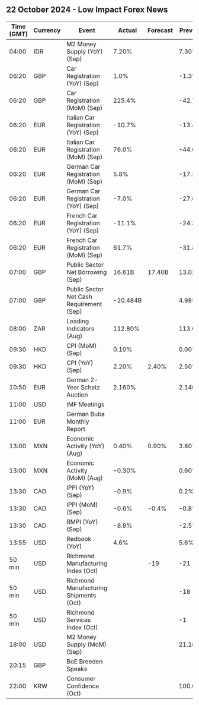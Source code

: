 ## 22 October 2024 - Low Impact Forex News

| Time (GMT) | Currency | Event | Actual | Forecast | Previous |
|------|----------|-------|--------|----------|----------|
| 04:00 | IDR | M2 Money Supply (YoY) (Sep) | 7.20% |  | 7.30% |
| 06:20 | GBP | Car Registration (YoY) (Sep) | 1.0% |  | -1.3% |
| 06:20 | GBP | Car Registration (MoM) (Sep) | 225.4% |  | -42.7% |
| 06:20 | EUR | Italian Car Registration (YoY) (Sep) | -10.7% |  | -13.4% |
| 06:20 | EUR | Italian Car Registration (MoM) (Sep) | 76.0% |  | -44.6% |
| 06:20 | EUR | German Car Registration (MoM) (Sep) | 5.8% |  | -17.2% |
| 06:20 | EUR | German Car Registration (YoY) (Sep) | -7.0% |  | -27.8% |
| 06:20 | EUR | French Car Registration (YoY) (Sep) | -11.1% |  | -24.3% |
| 06:20 | EUR | French Car Registration (MoM) (Sep) | 61.7% |  | -31.8% |
| 07:00 | GBP | Public Sector Net Borrowing (Sep) | 16.61B | 17.40B | 13.02B |
| 07:00 | GBP | Public Sector Net Cash Requirement (Sep) | -20.484B |  | 4.985B |
| 08:00 | ZAR | Leading Indicators (Aug) | 112.80% |  | 113.60% |
| 09:30 | HKD | CPI (MoM) (Sep) | 0.10% |  | 0.00% |
| 09:30 | HKD | CPI (YoY) (Sep) | 2.20% | 2.40% | 2.50% |
| 10:50 | EUR | German 2-Year Schatz Auction | 2.160% |  | 2.140% |
| 11:00 | USD | IMF Meetings |  |  |  |
| 11:00 | EUR | German Buba Monthly Report |  |  |  |
| 13:00 | MXN | Economic Activity (YoY) (Aug) | 0.40% | 0.90% | 3.80% |
| 13:00 | MXN | Economic Activity (MoM) (Aug) | -0.30% |  | 0.60% |
| 13:30 | CAD | IPPI (YoY) (Sep) | -0.9% |  | 0.2% |
| 13:30 | CAD | IPPI (MoM) (Sep) | -0.6% | -0.4% | -0.8% |
| 13:30 | CAD | RMPI (YoY) (Sep) | -8.8% |  | -2.5% |
| 13:55 | USD | Redbook (YoY) | 4.6% |  | 5.6% |
| 50 min | USD | Richmond Manufacturing Index (Oct) |  | -19 | -21 |
| 50 min | USD | Richmond Manufacturing Shipments (Oct) |  |  | -18 |
| 50 min | USD | Richmond Services Index (Oct) |  |  | -1 |
| 18:00 | USD | M2 Money Supply (MoM) (Sep) |  |  | 21.18T |
| 20:15 | GBP | BoE Breeden Speaks |  |  |  |
| 22:00 | KRW | Consumer Confidence (Oct) |  |  | 100.0 |
